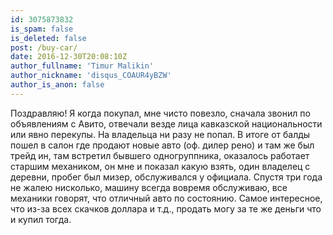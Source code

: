 ```yaml
---
id: 3075873832
is_spam: false
is_deleted: false
post: /buy-car/
date: 2016-12-30T20:08:10Z
author_fullname: 'Timur Malikin'
author_nickname: 'disqus_COAUR4yBZW'
author_is_anon: false
---
```


<p>Поздравляю! Я когда покупал, мне чисто повезло, сначала звонил по объявлениям с Авито, отвечали везде лица кавказской национальности или явно перекупы. На владельца ни разу не попал. В итоге от балды пошел в салон где продают новые авто (оф. дилер рено) и там же был трейд ин, там встретил бывшего одногруппника, оказалось работает старшим механиком, он мне и показал какую взять, один владелец с деревни, пробег был мизер, обслуживался у официала. Спустя три года не жалею нисколько, машину всегда вовремя обслуживаю, все механики говорят, что отличный авто по состоянию. Самое интересное, что из-за всех скачков доллара и т.д., продать могу за те же деньги что и купил тогда.</p>

